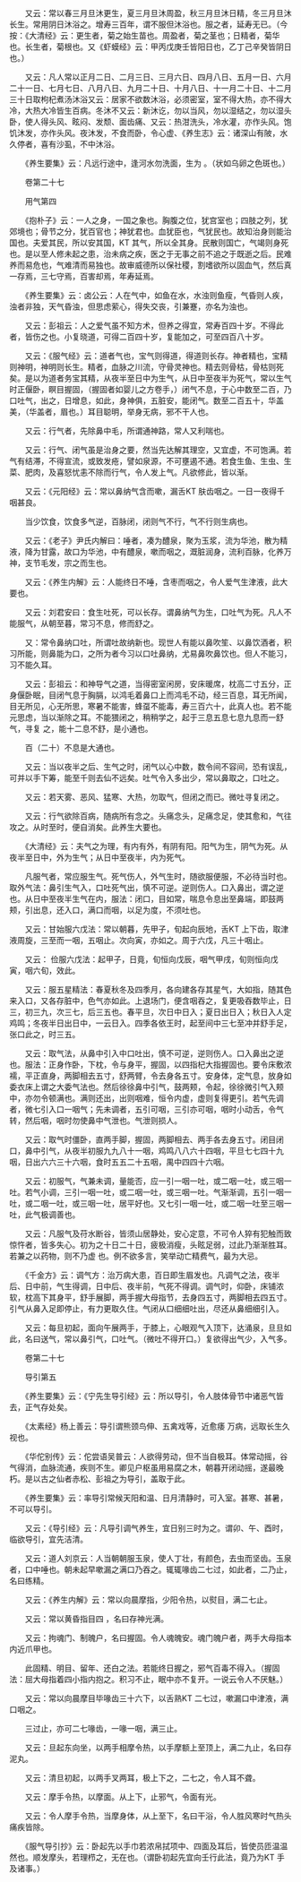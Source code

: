 <!-- { "loadSidebar": true } -->
　　又云：常以春三月旦沐更生，夏三月旦沐周盈，秋三月旦沐日精，冬三月旦沐长生。常用阴日沐浴之。增寿三百年，谓不服但沐浴也。服之者，延寿无已。（今按：《大清经》云：更生者，菊之始生苗也。周盈者，菊之茎也；日精者，菊华也。长生者，菊根也。又《虾蟆经》云：甲丙戊庚壬皆阳日也，乙丁己辛癸皆阴日也。）

　　又云：凡人常以正月二日、二月三日、三月六日、四月八日、五月一日、六月二十一日、七月七日、八月八日、九月二十日、十月八日、十一月二十日、十二月三十日取枸杞煮汤沐浴又云：居家不欲数沐浴，必须密室，室不得大热，亦不得大冷，大热大冷皆生百病。冬沐不又云：新沐讫，勿以当风，勿以湿结之，勿以湿头卧，使人得头风、眩闷、发颓、面齿痛、又云：热泔洗头，冷水灌，亦作头风。饱饥沐发，亦作头风。夜沐发，不食而卧，令心虚、《养生志》云：诸深山有陂，水久停者，喜有沙虱，不中沐浴。

　　《养生要集》云：凡远行途中，逢河水勿洗面，生为 。（状如乌卵之色斑也。）

　　卷第二十七

　　用气第四

　　《抱朴子》云：一人之身，一国之象也。胸腹之位，犹宫室也；四肢之列，犹郊境也；骨节之分，犹百官也；神犹君也。血犹臣也，气犹民也。故知治身则能治国也。夫爱其民，所以安其国，KT 其气，所以全其身。民散则国亡，气竭则身死也。是以至人修未起之患，治未病之疾，医之于无事之前不追之于既逝之后。民难养而易危也，气难清而易独也。故审威德所以保社稷，割嗜欲所以固血气，然后真一存焉，三七守焉，百害却焉，年寿延焉。

　　《养生要集》云：卤公云：人在气中，如鱼在水，水浊则鱼瘦，气昏则人疾，浊者非独，天气昏浊，但思虑萦心，得失交丧，引兼蹇，亦名为浊也。

　　又云：彭祖云：人之爱气虽不知方术，但养之得宜，常寿百四十岁。不得此者，皆伤之也。小复晓道，可得二百四十岁，复能加之，可至四百八十岁。

　　又云：《服气经》云：道者气也，宝气则得道，得道则长存。神者精也，宝精则神明，神明则长生。精者，血脉之川流，守骨灵神也。精去则骨枯，骨枯则死矣。是以为道者务宝其精，从夜半至日中为生气，从日中至夜半为死气，常以生气时正偃卧，瞑目握固，（握固者如婴儿之方卷手，）闭气不息，于心中数至二百，乃口吐气，出之，日增息，如此，身神俱，五脏安，能闭气。数至二百五十，华盖美，（华盖者，眉也。）耳目聪明，举身无病，邪不干人也。

　　又云：行气者，先除鼻中毛，所谓通神路，常人又利喘也。

　　又云：行气、闭气虽是治身之要，然当先达解其理空，又宜虚，不可饱满。若气有结滞，不得宣流，或致发疮，譬如泉源，不可壅遏不通。若食生鱼、生虫、生菜、肥肉，及喜怒忧恚不除而行气，令人发上气。凡欲修此，皆以渐。

　　又云：《元阳经》云：常以鼻纳气含而嗽，漏舌KT 肤齿咽之。一日一夜得千咽甚良。

　　当少饮食，饮食多气逆，百脉闭，闭则气不行，气不行则生病也。

　　又云：《老子》尹氏内解曰：唾者，凑为醴泉，聚为玉浆，流为华池，散为精液，降为甘露，故口为华池，中有醴泉，嗽而咽之，溉脏润身，流利百脉，化养万神，支节毛发，宗之而生也。

　　又云：《养生内解》云：人能终日不唾，含枣而咽之，令人爱气生津液，此大要也。

　　又云：刘君安曰：食生吐死，可以长存。谓鼻纳气为生，口吐气为死。凡人不能服气，从朝至暮，常习不息，修而舒之。

　　又：常令鼻纳口吐，所谓吐故纳新也。现世人有能以鼻吹笙、以鼻饮酒者，积习所能，则鼻能为口，之所为者今习以口吐鼻纳，尤易鼻吹鼻饮也。但人不能习，习不能久耳。

　　又云：彭祖云：和神导气之道，当得密室闲房，安床暖席，枕高二寸五分，正身偃卧眠，目闭气息于胸膈，以鸿毛着鼻口上而鸿毛不动，经三百息，耳无所闻，目无所见，心无所思，寒暑不能害，蜂虿不能毒，寿三百六十，此真人也。若不能元思虑，当以渐除之耳。不能猥闭之，稍稍学之，起于三息五息七息九息而一舒气，寻复 之，能十二息不舒，是小通也。

　　百（二十）不息是大通也。

　　又云：当以夜半之后、生气之时，闭气以心中数，数令间不容间，恐有误乱，可并以手下筹，能至千则去仙不远矣。吐气令入多出少，常以鼻取之，口吐之。

　　又云：若天雾、恶风、猛寒、大热，勿取气，但闭之而已。微吐寻复闭之。

　　又云：行气欲除百病，随病所有念之。头痛念头，足痛念足，使其愈和，气往攻之。从时至时，便自消矣。此养生大要也。

　　《大清经》云：夫气之为理，有内有外，有阴有阳。阳气为生，阴气为死。从夜半至日中，外为生气；从日中至夜半，内为死气。

　　凡服气者，常应服生气。死气伤人，外气生时，随欲服便服，不必待当时也。取外气法：鼻引生气入，口吐死气出，慎不可逆。逆则伤人。口入鼻出，谓之逆也。从日中至夜半生气在内，服法：闭口，目如常，喘息令息出至鼻端，即鼓两颊，引出息，还入口，满口而咽，以足为度，不须吐也。

　　又云：甘始服六戊法：常以朝暮，先甲子，旬起向辰地，舌KT 上下齿，取津液周旋，三至而一咽，五咽止。次向寅，亦如之。周于六戊，凡三十咽止。

　　又云： 俭服六戊法：起甲子，日竟，旬恒向戊辰，咽气甲戌，旬则恒向戊寅，咽六旬，效此。

　　又云：服五星精法：春夏秋冬及四季月，各向建各存其星气，大如指，随其色来入口，又各存脏中，色气亦如此。上退场门，便含咽吞之，复更吸吞数毕止，日三，初三九，次三七，后三五也。春平旦，次日中日入；夏日出日入；秋日入人定鸡鸣；冬夜半日出日中，一云日入。四季各依王时，起至间中三七至冲并舒手足，张口此之，时三五。

　　又云：取气法，从鼻中引入中口吐出，慎不可逆，逆则伤人。口入鼻出之逆也。服法：正身作卧，下枕，令与身平，握固，以四指杞大指握固也。要令床敷浓襦，平正直身，两脚相去五寸，舒两臂，令去身各五寸。安身体，定气息，放身如委衣床上谓之大委气法也。然后徐徐鼻中引气，鼓两颊，令起，徐徐微引气入颊中，亦勿令顿满也。满则还出，出则咽难，恒令内虚，虚则复得更引。若气先调者，微七引入口一咽气；先未调者，五引可咽，三引亦可咽，咽时小动舌，令气转，然后咽，咽时勿使鼻中气泄也。气泄则损人。

　　又云：取气时僵卧，直两手脚，握固，两脚相去、两手各去身五寸。闭目闭口，鼻中引气，从夜半初服九九八十一咽，鸡鸣八八六十四咽，平旦七七四十九咽，日出六六三十六咽，食时五五二十五咽，禺中四四十六咽。

　　又云：初服气，气兼未调，量能否，应一引一咽一吐，或二咽一吐，或三咽一吐。若气小调，三引一咽一吐，或二咽一吐，或三咽一吐。气渐渐调，五引一咽一吐，或二咽一吐，或三咽一吐，居平好也。又七引一咽一吐，或二咽一吐至三咽一吐，此气极调善也。

　　又云：凡服气及苻水断谷，皆须山居静处，安心定意，不可令人猝有犯触而致惊忤者，皆多失心。初为之十日二十日，疲极消瘦，头眩足弱，过此乃渐渐胜耳。若兼之以药物，则不乃虚 也。例不欲多言，笑举动亡精费气，最为大忌。

　　《千金方》云：调气方：治万病大患，百日即生眉发也。凡调气之法，夜半后、日中前，气生得调，日中后、夜半前，气死不得调。调气时，仰卧，床铺浓软，枕高下其身平，舒手展脚，两手握大母指节，去身四五寸，两脚相去四五寸。引气从鼻入足即停止，有力更取久住。气闭从口细细吐出，尽还从鼻细细引入。

　　又云：每旦初起，面向午展两手，于膝上，心眼观气入顶下，达涌泉，旦旦如此，名曰送气，常以鼻引气，口吐气。（微吐不得开口。）复欲得出气少，入气多。

　　卷第二十七

　　导引第五

　　《养生要集》云：《宁先生导引经》云：所以导引，令人肢体骨节中诸恶气皆去，正气存处矣。

　　《太素经》杨上善云：导引谓熊颈鸟伸、五禽戏等，近愈痿 万病，远取长生久视也。

　　《华佗别传》云：佗尝语吴普云：人欲得劳动，但不当自极耳。体常动摇，谷气得消，血脉流通，疾则不生。卿见户枢虽用易腐之木，朝暮开闭动摇，遂最晚朽。是以古之仙者赤松、彭祖之为导引，盖取于此。

　　《养生要集》云：率导引常候天阳和温、日月清静时，可入室。甚寒、甚暑，不可以导引。

　　又云：《导引经》云：凡导引调气养生，宜日别三时为之。谓卯、午、酉时，临欲导引，宜先洁清。

　　又云：道人刘京云：人当朝朝服玉泉，使人丁壮，有颜色，去虫而坚齿。玉泉者，口中唾也。朝未起早嗽漏之满口乃吞之。辄辄喙齿二七过，如此者，二乃止，名曰练精。

　　又云：《养生内解》云：常以向晨摩指，少阳令热，以熨目，满二七止。

　　又云：常以黄昏指目四 ，名曰存神光满。

　　又云：拘魂门、制魄户，名曰握固。令人魂魄安。魂门魄户者，两手大母指本内近爪甲也。

　　此固精、明目、留年、还白之法。若能终日握之，邪气百毒不得入。（握固法：屈大母指着四小指内抱之。积习不止，眠中亦不复开。一说云令人不厌魅。）

　　又云：常以向晨摩目毕喙齿三十六下，以舌熟KT 二七过，嗽漏口中津液，满口咽之。

　　三过止，亦可二七喙齿，一喙一咽，满三止。

　　又云：旦起东向坐，以两手相摩令热，以手摩额上至顶上，满二九止，名曰存泥丸。

　　又云：清旦初起，以两手叉两耳，极上下之，二七之，令人耳不聋。

　　又云：摩手令热，以摩面。从上下，止邪气，令面有光。

　　又云：令人摩手令热，当摩身体，从上至下，名曰干浴，令人胜风寒时气热头痛疾皆除。

　　《服气导引抄》云：卧起先以手巾若浓帛拭项中、四面及耳后，皆使员匝温温然也。顺发摩头，若理栉之，无在也。（谓卧初起先宜向壬行此法，竟乃为KT 手及诸事。）


